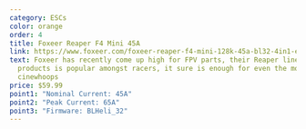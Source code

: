 ```yaml
---
category: ESCs
color: orange
order: 4
title: Foxeer Reaper F4 Mini 45A
link: https://www.foxeer.com/foxeer-reaper-f4-mini-128k-45a-bl32-4in1-esc-20-20mm-m3-g-418
text: Foxeer has recently come up high for FPV parts, their Reaper line of
  products is popular amongst racers, it sure is enough for even the most
  cinewhoops
price: $59.99
point1: "Nominal Current: 45A"
point2: "Peak Current: 65A"
point3: "Firmware: BLHeli_32"
---
```

